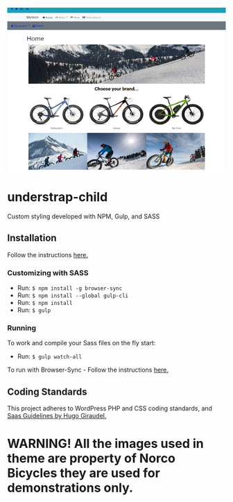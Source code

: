 
![alt text](https://raw.githubusercontent.com/godwincorsa/understrap-child/master/screenshot.png "Understrap Child by Godwin Corsa Solutions")



# understrap-child

Custom styling developed with NPM, Gulp, and SASS

## Installation

Follow the instructions [here.](https://github.com/holger1411/understrap-child/blob/master/README.md)

### Customizing with SASS

- Run: `$ npm install -g browser-sync`
- Run: `$ npm install --global gulp-cli` 
- Run: `$ npm install` 
- Run: `$ gulp`

### Running

To work and compile your Sass files on the fly start:

- Run: `$ gulp watch-all`

To run with  Browser-Sync - Follow the instructions [here.](https://github.com/holger1411/understrap-child/blob/master/README.md)

## Coding Standards

This project adheres to WordPress PHP and CSS coding standards, and [Saas Guidelines by Hugo Giraudel.](https://sass-guidelin.es)

# WARNING! All the images used in theme are property of Norco Bicycles they are used for demonstrations only. 
